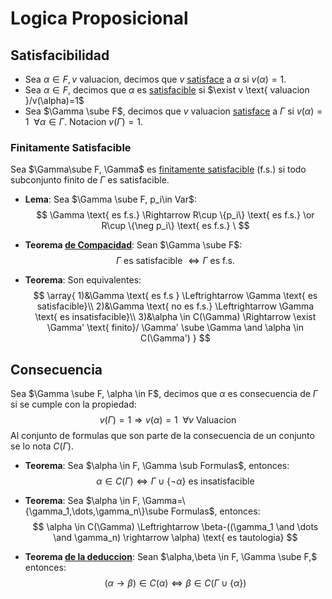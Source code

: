 # Logica Proposicional

## Satisfacibilidad

- Sea $\alpha \in F, v$ valuacion, decimos que $v$ <u>satisface</u> a $\alpha$ si $v(\alpha)=1$.
- Sea $\alpha \in F$, decimos que $\alpha$ es <u>satisfacible</u> si $\exist v \text{ valuacion }/v(\alpha)=1$
- Sea $\Gamma \sube F$, decimos que $v$ valuacion <u>satisface</u> a $\Gamma$ si $v(\alpha)=1 ~~\forall\alpha \in \Gamma$. Notacion $v(\Gamma)=1$.

### Finitamente Satisfacible

Sea $\Gamma\sube F, \Gamma$ es <u>finitamente satisfacible</u> (f.s.) si todo subconjunto finito de $\Gamma$ es satisfacible.

- **Lema**: Sea $\Gamma \sube F, p_i\in Var$:
  $$
  \Gamma \text{ es f.s.} \Rightarrow R\cup \{p_i\} \text{ es f.s.} \or R\cup \{\neg p_i\} \text{ es f.s.}
  \
  $$

- **Teorema <u>de Compacidad</u>**: Sean $\Gamma \sube F$:
  $$
  \Gamma \text{ es satisfacible }\Leftrightarrow \Gamma \text{ es f.s.}
  $$

- **Teorema**: Son equivalentes:
  $$
  \array{
  1)&\Gamma \text{ es f.s } \Leftrightarrow \Gamma \text{ es satisfacible}\\
  2)&\Gamma \text{ no es f.s.} \Leftrightarrow \Gamma \text{ es insatisfacible}\\
  3)&\alpha \in C(\Gamma) \Rightarrow \exist \Gamma' \text{ finito}/ \Gamma' \sube \Gamma \and \alpha \in C(\Gamma')
  }
  $$
  

## Consecuencia

Sea $\Gamma \sube F, \alpha \in F$, decimos que $\alpha$ es consecuencia de $\Gamma$ si se cumple con la propiedad:
$$
v(\Gamma)=1 \Rightarrow v(\alpha)=1~~\forall v \text{ Valuacion}
$$
Al conjunto de formulas que son parte de la consecuencia de un conjunto se lo nota $C(\Gamma)$.

- **Teorema**: Sea $\alpha \in F, \Gamma \sub Formulas$, entonces:
  $$
  \alpha \in C(\Gamma) \Leftrightarrow \Gamma \cup \{\neg \alpha\} \text{ es insatisfacible}
  $$

- **Teorema**: Sea $\alpha \in F, \Gamma=\{\gamma_1,\dots,\gamma_n\}\sube Formulas$, entonces:
  $$
  \alpha \in C(\Gamma) \Leftrightarrow \beta-((\gamma_1 \and \dots \and \gamma_n) \rightarrow \alpha) \text{ es tautologia}
  $$

- **Teorema <u>de la deduccion</u>**: Sean $\alpha,\beta \in F, \Gamma \sube F,$ entonces:
  $$
  (\alpha \rightarrow \beta) \in C(\alpha) \Leftrightarrow \beta \in C(\Gamma \cup \{\alpha\})
  $$
  